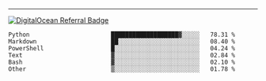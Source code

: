 ---
[![DigitalOcean Referral Badge](https://web-platforms.sfo2.digitaloceanspaces.com/WWW/Badge%203.svg)](https://www.digitalocean.com/?refcode=37fa54d82492&utm_campaign=Referral_Invite&utm_medium=Referral_Program&utm_source=badge)

<!--START_SECTION:waka-->

```text
Python                       ███████████████████▓░░░░░   78.31 %
Markdown                     ██░░░░░░░░░░░░░░░░░░░░░░░   08.40 %
PowerShell                   █░░░░░░░░░░░░░░░░░░░░░░░░   04.24 %
Text                         ▓░░░░░░░░░░░░░░░░░░░░░░░░   02.84 %
Bash                         ▓░░░░░░░░░░░░░░░░░░░░░░░░   02.10 %
Other                        ▒░░░░░░░░░░░░░░░░░░░░░░░░   01.78 %
```

<!--END_SECTION:waka-->


[linkedin]: https://www.linkedin.com/in/mohamed-elh/

